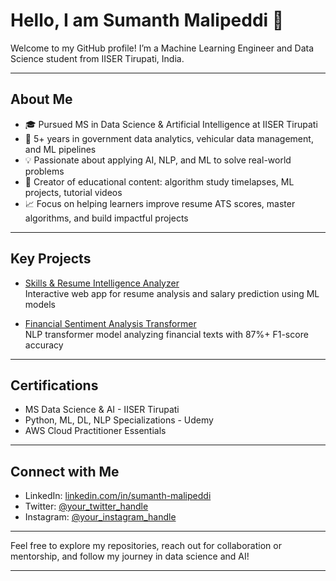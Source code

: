 # Hello, I am Sumanth Malipeddi 👋

Welcome to my GitHub profile! I’m a Machine Learning Engineer and Data Science student from IISER Tirupati, India.

---

## About Me

- 🎓 Pursued MS in Data Science & Artificial Intelligence at IISER Tirupati  
- 🚀 5+ years in government data analytics, vehicular data management, and ML pipelines  
- 💡 Passionate about applying AI, NLP, and ML to solve real-world problems  
- 🎥 Creator of educational content: algorithm study timelapses, ML projects, tutorial videos  
- 📈 Focus on helping learners improve resume ATS scores, master algorithms, and build impactful projects  

---

## Key Projects

- [Skills & Resume Intelligence Analyzer](your_project_link)  
  Interactive web app for resume analysis and salary prediction using ML models  

- [Financial Sentiment Analysis Transformer](your_project_link)  
  NLP transformer model analyzing financial texts with 87%+ F1-score accuracy  

---

## Certifications

- MS Data Science & AI - IISER Tirupati  
- Python, ML, DL, NLP Specializations - Udemy  
- AWS Cloud Practitioner Essentials   

---

## Connect with Me

- LinkedIn: [linkedin.com/in/sumanth-malipeddi](https://linkedin.com/in/sumanth-malipeddi)  
- Twitter: [@your_twitter_handle](https://twitter.com/your_twitter_handle)  
- Instagram: [@your_instagram_handle](https://instagram.com/your_instagram_handle)  

---

Feel free to explore my repositories, reach out for collaboration or mentorship, and follow my journey in data science and AI!

---
